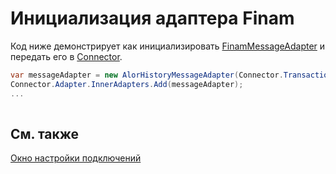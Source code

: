 # Инициализация адаптера Finam

Код ниже демонстрирует как инициализировать [FinamMessageAdapter](xref:StockSharp.Finam.FinamMessageAdapter) и передать его в [Connector](xref:StockSharp.Algo.Connector).

```cs
var messageAdapter = new AlorHistoryMessageAdapter(Connector.TransactionIdGenerator);
Connector.Adapter.InnerAdapters.Add(messageAdapter);
...	
							
```

## См. также

[Окно настройки подключений](../../../graphical_user_interface/connection_settings_window.md)
